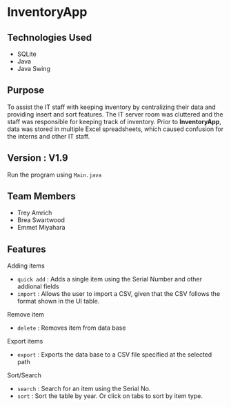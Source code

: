 # InventoryApp

## Technologies Used
- SQLite
- Java
- Java Swing

## Purpose 

To assist the IT staff with keeping inventory by centralizing their data and providing insert and sort features.
The IT server room was cluttered and the staff was responsible for keeping track of inventory. Prior to 
**InventoryApp**, data was stored in multiple Excel spreadsheets, which caused confusion for the interns
and other IT staff.

## Version : V1.9
Run the program using `Main.java`

## Team Members
- Trey Amrich
- Brea Swartwood
- Emmet Miyahara

## Features

Adding items
- `quick add` : Adds a single item using the Serial Number and other addional fields
- `import` : Allows the user to import a CSV, given that the CSV follows the format shown in the UI table.

Remove item
- `delete` : Removes item from data base

Export items
- `export` : Exports the data base to a CSV file specified at the selected path

Sort/Search
- `search` : Search for an item using the Serial No.
- `sort` : Sort the table by year. Or click on tabs to sort by item type.
